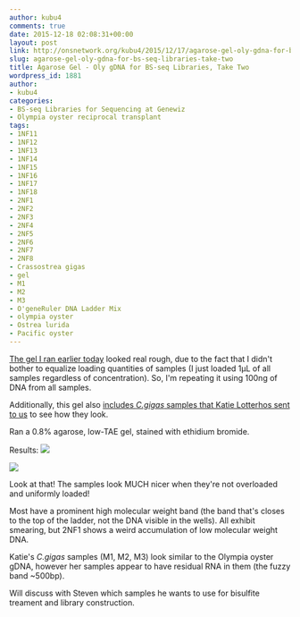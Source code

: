```yaml
---
author: kubu4
comments: true
date: 2015-12-18 02:08:31+00:00
layout: post
link: http://onsnetwork.org/kubu4/2015/12/17/agarose-gel-oly-gdna-for-bs-seq-libraries-take-two/
slug: agarose-gel-oly-gdna-for-bs-seq-libraries-take-two
title: Agarose Gel - Oly gDNA for BS-seq Libraries, Take Two
wordpress_id: 1881
author:
- kubu4
categories:
- BS-seq Libraries for Sequencing at Genewiz
- Olympia oyster reciprocal transplant
tags:
- 1NF11
- 1NF12
- 1NF13
- 1NF14
- 1NF15
- 1NF16
- 1NF17
- 1NF18
- 2NF1
- 2NF2
- 2NF3
- 2NF4
- 2NF5
- 2NF6
- 2NF7
- 2NF8
- Crassostrea gigas
- gel
- M1
- M2
- M3
- O'geneRuler DNA Ladder Mix
- olympia oyster
- Ostrea lurida
- Pacific oyster
---
```


[The gel I ran earlier today](http://onsnetwork.org/kubu4/2015/12/17/agarose-gel-oly-gdna-for-bs-seq-libraries/) looked real rough, due to the fact that I didn't bother to equalize loading quantities of samples (I just loaded 1μL of all samples regardless of concentration). So, I'm repeating it using 100ng of DNA from all samples.

Additionally, this gel also [includes _C.gigas_ samples that Katie Lotterhos sent to us](http://onsnetwork.org/kubu4/2015/12/10/samples-received-c-gigas-tissue-dna-from-katie-lotterhos/) to see how they look.

Ran a 0.8% agarose, low-TAE gel, stained with ethidium bromide.

Results:
[![](https://raw.githubusercontent.com/sr320/LabDocs/master/protocols/Commercial_Protocols/ThermoFisher_OgeneRuler_DNA_Ladder_Mix_F100439.jpg)](https://raw.githubusercontent.com/sr320/LabDocs/master/protocols/Commercial_Protocols/ThermoFisher_OgeneRuler_DNA_Ladder_Mix_F100439.jpg)

[![](http://eagle.fish.washington.edu/Arabidopsis/20151217_gel_Oly_gDNA_02.jpg)](http://eagle.fish.washington.edu/Arabidopsis/20151217_gel_Oly_gDNA_02.jpg)



Look at that! The samples look MUCH nicer when they're not overloaded and uniformly loaded!

Most have a prominent high molecular weight band (the band that's closes to the top of the ladder, not the DNA visible in the wells). All exhibit smearing, but 2NF1 shows a weird accumulation of low molecular weight DNA.

Katie's _C.gigas_ samples (M1, M2, M3) look similar to the Olympia oyster gDNA, however her samples appear to have residual RNA in them (the fuzzy band ~500bp).

Will discuss with Steven which samples he wants to use for bisulfite treament and library construction.

